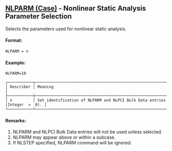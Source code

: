 ## [NLPARM (Case)](https://nexus.hexagon.com/documentationcenter/bundle/MSC_Nastran_2022.4/page/Nastran_Combined_Book/qrg/casecontrol4a/TOC.NLPARM.Case.xhtml) - Nonlinear Static Analysis Parameter Selection

Selects the parameters used for nonlinear static analysis.

#### Format:

```nastran
NLPARM = n
```

#### Example:

```nastran
NLPARM=10
```

```text
┌───────────┬───────────────────────────────────────────────────────────────────────────┐
│ Describer │ Meaning                                                                   │
├───────────┼───────────────────────────────────────────────────────────────────────────┤
│ n         │ Set identification of NLPARM and NLPCI Bulk Data entries (Integer  >  0). │
└───────────┴───────────────────────────────────────────────────────────────────────────┘
```

#### Remarks:

1. NLPARM and NLPCI Bulk Data entries will not be used unless selected.
2. NLPARM may appear above or within a subcase.
3. If NLSTEP specified, NLPARM command will be ignored.
